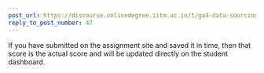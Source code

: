 ```yaml
---
post_url: https://discourse.onlinedegree.iitm.ac.in/t/ga4-data-sourcing-discussion-thread-tds-jan-2025/165959/271
reply_to_post_number: 47
---
```

If you have submitted on the assignment site and saved it in time, then that score is the actual score and will be updated directly on the student dashboard.